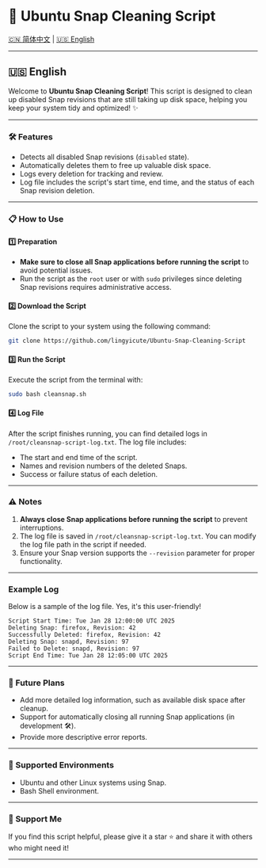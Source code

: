 # 🧹 Ubuntu Snap Cleaning Script

[🇨🇳 简体中文](#%F0%9F%87%A8%F0%9F%87%B3-简体中文) | [🇺🇸 English](#%F0%9F%87%BA%F0%9F%87%B8-english)

---

## 🇺🇸 English

Welcome to **Ubuntu Snap Cleaning Script**! This script is designed to clean up disabled Snap revisions that are still taking up disk space, helping you keep your system tidy and optimized! ✨

---

### 🛠 Features
- Detects all disabled Snap revisions (`disabled` state).
- Automatically deletes them to free up valuable disk space.
- Logs every deletion for tracking and review.
- Log file includes the script's start time, end time, and the status of each Snap revision deletion.

---

### 📋 How to Use

#### 1️⃣ Preparation
- **Make sure to close all Snap applications before running the script** to avoid potential issues.
- Run the script as the `root` user or with `sudo` privileges since deleting Snap revisions requires administrative access.

#### 2️⃣ Download the Script
Clone the script to your system using the following command:
```bash
git clone https://github.com/lingyicute/Ubuntu-Snap-Cleaning-Script
```

#### 3️⃣ Run the Script
Execute the script from the terminal with:
```bash
sudo bash cleansnap.sh
```

#### 4️⃣ Log File
After the script finishes running, you can find detailed logs in `/root/cleansnap-script-log.txt`. The log file includes:
- The start and end time of the script.
- Names and revision numbers of the deleted Snaps.
- Success or failure status of each deletion.

---

### ⚠️ Notes
1. **Always close Snap applications before running the script** to prevent interruptions.
2. The log file is saved in `/root/cleansnap-script-log.txt`. You can modify the log file path in the script if needed.
3. Ensure your Snap version supports the `--revision` parameter for proper functionality.

---

### Example Log
Below is a sample of the log file. Yes, it's this user-friendly!
```
Script Start Time: Tue Jan 28 12:00:00 UTC 2025
Deleting Snap: firefox, Revision: 42
Successfully Deleted: firefox, Revision: 42
Deleting Snap: snapd, Revision: 97
Failed to Delete: snapd, Revision: 97
Script End Time: Tue Jan 28 12:05:00 UTC 2025
```

---

### 🌟 Future Plans
- Add more detailed log information, such as available disk space after cleanup.
- Support for automatically closing all running Snap applications (in development 🛠).
- Provide more descriptive error reports.

---

### 🐧 Supported Environments
- Ubuntu and other Linux systems using Snap.
- Bash Shell environment.

---

### 💖 Support Me
If you find this script helpful, please give it a star ⭐ and share it with others who might need it!

---

